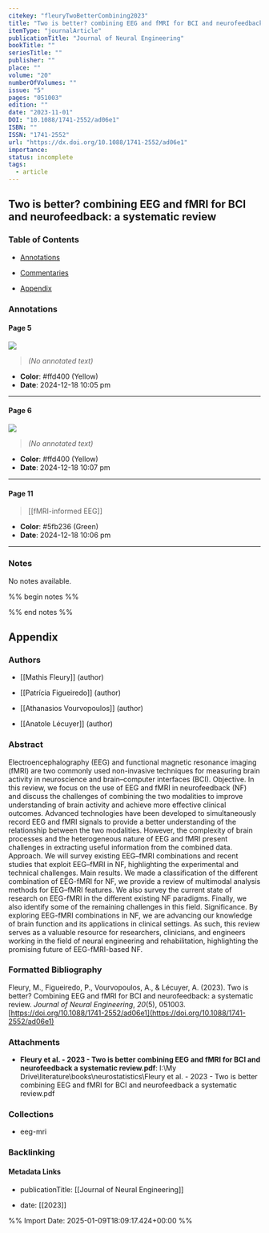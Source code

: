 ```yaml
---
citekey: "fleuryTwoBetterCombining2023"
title: "Two is better? combining EEG and fMRI for BCI and neurofeedback: a systematic review"
itemType: "journalArticle"
publicationTitle: "Journal of Neural Engineering"
bookTitle: ""
seriesTitle: ""
publisher: ""
place: ""
volume: "20"
numberOfVolumes: ""
issue: "5"
pages: "051003"
edition: ""
date: "2023-11-01"
DOI: "10.1088/1741-2552/ad06e1"
ISBN: ""
ISSN: "1741-2552"
url: "https://dx.doi.org/10.1088/1741-2552/ad06e1"
importance: 
status: incomplete
tags:
  - article
---
```


## Two is better? combining EEG and fMRI for BCI and neurofeedback: a systematic review

### Table of Contents

- [Annotations](#annotations)

+ [Commentaries](#commentaries)

- [Appendix](#appendix)

### Annotations




#### Page 5




![](<0 - Supplementary/images/fleuryTwoBetterCombining2023.md/image-5-x120-y662.png>)



> *(No annotated text)*




- **Color**: #ffd400 (Yellow)
- **Date**: 2024-12-18 10:05 pm

---



#### Page 6




![](<0 - Supplementary/images/fleuryTwoBetterCombining2023.md/image-6-x123-y522.png>)



> *(No annotated text)*




- **Color**: #ffd400 (Yellow)
- **Date**: 2024-12-18 10:07 pm

---



#### Page 11








> [[fMRI-informed EEG]]





- **Color**: #5fb236 (Green)
- **Date**: 2024-12-18 10:06 pm

---





### Notes


No notes available.


%% begin notes %%

<!-- Write your personal notes here -->

%% end notes %%

## Appendix

### Authors


- [[Mathis Fleury]] (author)

- [[Patrícia Figueiredo]] (author)

- [[Athanasios Vourvopoulos]] (author)

- [[Anatole Lécuyer]] (author)



### Abstract

Electroencephalography (EEG) and functional magnetic resonance imaging (fMRI) are two commonly used non-invasive techniques for measuring brain activity in neuroscience and brain–computer interfaces (BCI). Objective. In this review, we focus on the use of EEG and fMRI in neurofeedback (NF) and discuss the challenges of combining the two modalities to improve understanding of brain activity and achieve more effective clinical outcomes. Advanced technologies have been developed to simultaneously record EEG and fMRI signals to provide a better understanding of the relationship between the two modalities. However, the complexity of brain processes and the heterogeneous nature of EEG and fMRI present challenges in extracting useful information from the combined data. Approach. We will survey existing EEG–fMRI combinations and recent studies that exploit EEG–fMRI in NF, highlighting the experimental and technical challenges. Main results. We made a classification of the different combination of EEG-fMRI for NF, we provide a review of multimodal analysis methods for EEG–fMRI features. We also survey the current state of research on EEG-fMRI in the different existing NF paradigms. Finally, we also identify some of the remaining challenges in this field. Significance. By exploring EEG-fMRI combinations in NF, we are advancing our knowledge of brain function and its applications in clinical settings. As such, this review serves as a valuable resource for researchers, clinicians, and engineers working in the field of neural engineering and rehabilitation, highlighting the promising future of EEG-fMRI-based NF.


### Formatted Bibliography

Fleury, M., Figueiredo, P., Vourvopoulos, A., & Lécuyer, A. (2023). Two is better? Combining EEG and fMRI for BCI and neurofeedback: a systematic review. _Journal of Neural Engineering_, _20_(5), 051003. [https://doi.org/10.1088/1741-2552/ad06e1](https://doi.org/10.1088/1741-2552/ad06e1)




### Attachments


- **Fleury et al. - 2023 - Two is better combining EEG and fMRI for BCI and neurofeedback a systematic review.pdf**: I:\My Drive\literature\books\neurostatistics\Fleury et al. - 2023 - Two is better combining EEG and fMRI for BCI and neurofeedback a systematic review.pdf




### Collections


- eeg-mri





### Backlinking


#### Metadata Links


- publicationTitle: [[Journal of Neural Engineering]]




- date: [[2023]]






%% Import Date: 2025-01-09T18:09:17.424+00:00 %%
